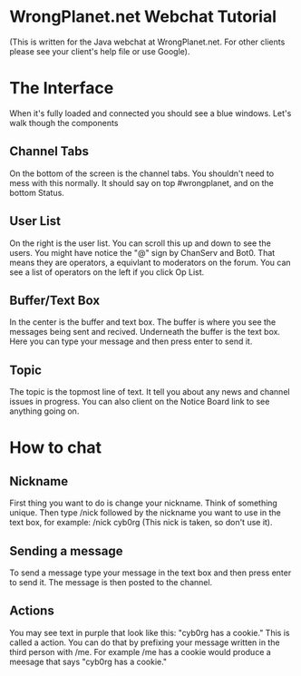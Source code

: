 # WrongPlanet.net Webchat Tutorial

(This is written for the Java webchat at WrongPlanet.net. For other clients please see your client's help file or use Google).

# The Interface
When it's fully loaded and connected you should see a blue windows. Let's walk though the components

## Channel Tabs
On the bottom of the screen is the channel tabs. You shouldn't need to mess with this normally. It should say on top #wrongplanet, and on the bottom Status.

## User List
On the right is the user list. You can scroll this up and down to see the users. You might have notice the "@" sign by ChanServ and Bot0. That means they are operators, a equivlant to moderators on the forum. You can see a list of operators on the left if you click Op List.

## Buffer/Text Box
In the center is the buffer and text box. The buffer is where you see the messages being sent and recived. Underneath the buffer is the text box. Here you can type your message and then press enter to send it.

## Topic
The topic is the topmost line of text. It tell you about any news and channel issues in progress. You can also client on the Notice Board link to see anything going on.

# How to chat
## Nickname
First thing you want to do is change your nickname. Think of something unique. Then type /nick followed by the nickname you want to use in the text box, for example: /nick cyb0rg (This nick is taken, so don't use it). 

## Sending a message
To send a message type your message in the text box and then press enter to send it. The message is then posted to the channel. 

## Actions
You may see text in purple that look like this: "cyb0rg has a cookie." This is called a action. You can do that by prefixing your message written in the third person with /me. For example /me has a cookie would produce a meesage that says "cyb0rg has a cookie."
